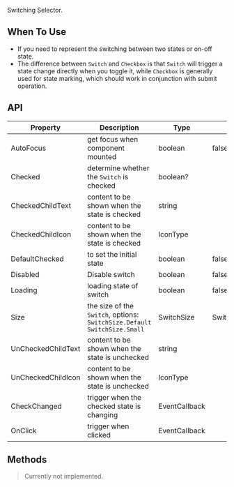 ﻿Switching Selector.

## When To Use

- If you need to represent the switching between two states or on-off state.
- The difference between `Switch` and `Checkbox` is that `Switch` will trigger a state change directly when you toggle it, while `Checkbox` is generally used for state marking, which should work in conjunction with submit operation.

## API

| Property | Description | Type | Default |
| --- | --- | --- | --- |
| AutoFocus | get focus when component mounted | boolean | false |
| Checked | determine whether the `Switch` is checked | boolean? |  |
| CheckedChildText | content to be shown when the state is checked | string |  |
| CheckedChildIcon | content to be shown when the state is checked | IconType |  |
| DefaultChecked | to set the initial state | boolean | false |
| Disabled | Disable switch | boolean | false |
| Loading | loading state of switch | boolean | false |
| Size | the size of the `Switch`, options: `SwitchSize.Default` `SwitchSize.Small` | SwitchSize | SwitchSize.Default |
| UnCheckedChildText | content to be shown when the state is unchecked | string |  |
| UnCheckedChildIcon | content to be shown when the state is unchecked | IconType |  |
| CheckChanged | trigger when the checked state is changing | EventCallback<bool> |  |
| OnClick | trigger when clicked | EventCallback<bool> |  |

## Methods

> Currently not implemented.